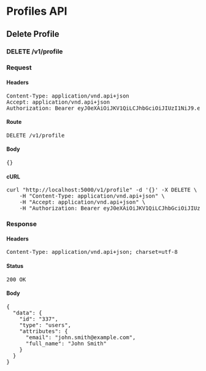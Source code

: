# Profiles API

## Delete Profile

### DELETE /v1/profile
### Request

#### Headers

<pre>Content-Type: application/vnd.api+json
Accept: application/vnd.api+json
Authorization: Bearer eyJ0eXAiOiJKV1QiLCJhbGciOiJIUzI1NiJ9.eyJleHAiOjE1MzgxMjk4MDMsInN1YiI6MzM3fQ.mtEM7fCTtzOE4U8ga4EJlDR-1h8Wul-0pwP1qULyn78</pre>

#### Route

<pre>DELETE /v1/profile</pre>

#### Body

<pre>{}</pre>

#### cURL

<pre class="request">curl &quot;http://localhost:5000/v1/profile&quot; -d &#39;{}&#39; -X DELETE \
	-H &quot;Content-Type: application/vnd.api+json&quot; \
	-H &quot;Accept: application/vnd.api+json&quot; \
	-H &quot;Authorization: Bearer eyJ0eXAiOiJKV1QiLCJhbGciOiJIUzI1NiJ9.eyJleHAiOjE1MzgxMjk4MDMsInN1YiI6MzM3fQ.mtEM7fCTtzOE4U8ga4EJlDR-1h8Wul-0pwP1qULyn78&quot;</pre>

### Response

#### Headers

<pre>Content-Type: application/vnd.api+json; charset=utf-8</pre>

#### Status

<pre>200 OK</pre>

#### Body

<pre>{
  "data": {
    "id": "337",
    "type": "users",
    "attributes": {
      "email": "john.smith@example.com",
      "full_name": "John Smith"
    }
  }
}</pre>
